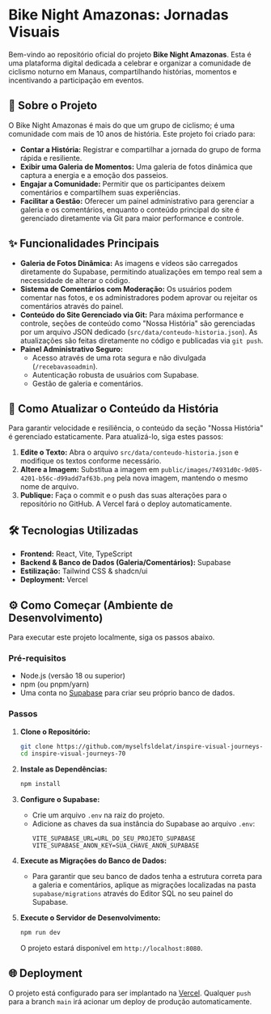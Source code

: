 # Bike Night Amazonas: Jornadas Visuais

Bem-vindo ao repositório oficial do projeto **Bike Night Amazonas**. Esta é uma plataforma digital dedicada a celebrar e organizar a comunidade de ciclismo noturno em Manaus, compartilhando histórias, momentos e incentivando a participação em eventos.

## 🚀 Sobre o Projeto

O Bike Night Amazonas é mais do que um grupo de ciclismo; é uma comunidade com mais de 10 anos de história. Este projeto foi criado para:

*   **Contar a História:** Registrar e compartilhar a jornada do grupo de forma rápida e resiliente.
*   **Exibir uma Galeria de Momentos:** Uma galeria de fotos dinâmica que captura a energia e a emoção dos passeios.
*   **Engajar a Comunidade:** Permitir que os participantes deixem comentários e compartilhem suas experiências.
*   **Facilitar a Gestão:** Oferecer um painel administrativo para gerenciar a galeria e os comentários, enquanto o conteúdo principal do site é gerenciado diretamente via Git para maior performance e controle.

## ✨ Funcionalidades Principais

*   **Galeria de Fotos Dinâmica:** As imagens e vídeos são carregados diretamente do Supabase, permitindo atualizações em tempo real sem a necessidade de alterar o código.
*   **Sistema de Comentários com Moderação:** Os usuários podem comentar nas fotos, e os administradores podem aprovar ou rejeitar os comentários através do painel.
*   **Conteúdo do Site Gerenciado via Git:** Para máxima performance e controle, seções de conteúdo como "Nossa História" são gerenciadas por um arquivo JSON dedicado (`src/data/conteudo-historia.json`). As atualizações são feitas diretamente no código e publicadas via `git push`.
*   **Painel Administrativo Seguro:**
    *   Acesso através de uma rota segura e não divulgada (`/recebavasoadmin`).
    *   Autenticação robusta de usuários com Supabase.
    *   Gestão de galeria e comentários.

## 🔄 Como Atualizar o Conteúdo da História

Para garantir velocidade e resiliência, o conteúdo da seção "Nossa História" é gerenciado estaticamente. Para atualizá-lo, siga estes passos:

1.  **Edite o Texto:** Abra o arquivo `src/data/conteudo-historia.json` e modifique os textos conforme necessário.
2.  **Altere a Imagem:** Substitua a imagem em `public/images/74931d0c-9d05-4201-b56c-d99add7af63b.png` pela nova imagem, mantendo o mesmo nome de arquivo.
3.  **Publique:** Faça o commit e o push das suas alterações para o repositório no GitHub. A Vercel fará o deploy automaticamente.

## 🛠️ Tecnologias Utilizadas

*   **Frontend:** React, Vite, TypeScript
*   **Backend & Banco de Dados (Galeria/Comentários):** Supabase
*   **Estilização:** Tailwind CSS & shadcn/ui
*   **Deployment:** Vercel

## ⚙️ Como Começar (Ambiente de Desenvolvimento)

Para executar este projeto localmente, siga os passos abaixo.

### Pré-requisitos

*   Node.js (versão 18 ou superior)
*   npm (ou pnpm/yarn)
*   Uma conta no [Supabase](https://supabase.com/) para criar seu próprio banco de dados.

### Passos

1.  **Clone o Repositório:**
    ```bash
    git clone https://github.com/myselfsldelat/inspire-visual-journeys-70.git
    cd inspire-visual-journeys-70
    ```

2.  **Instale as Dependências:**
    ```bash
    npm install
    ```

3.  **Configure o Supabase:**
    *   Crie um arquivo `.env` na raiz do projeto.
    *   Adicione as chaves da sua instância do Supabase ao arquivo `.env`:
        ```env
        VITE_SUPABASE_URL=URL_DO_SEU_PROJETO_SUPABASE
        VITE_SUPABASE_ANON_KEY=SUA_CHAVE_ANON_SUPABASE
        ```

4.  **Execute as Migrações do Banco de Dados:**
    *   Para garantir que seu banco de dados tenha a estrutura correta para a galeria e comentários, aplique as migrações localizadas na pasta `supabase/migrations` através do Editor SQL no seu painel do Supabase.

5.  **Execute o Servidor de Desenvolvimento:**
    ```bash
    npm run dev
    ```
    O projeto estará disponível em `http://localhost:8080`.

## 🌐 Deployment

O projeto está configurado para ser implantado na [Vercel](https://vercel.com/). Qualquer `push` para a branch `main` irá acionar um deploy de produção automaticamente.
